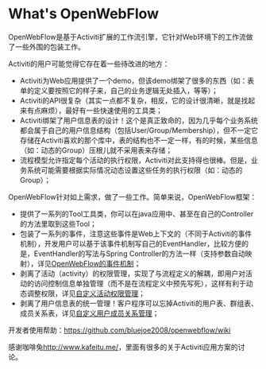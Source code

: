 What's OpenWebFlow
===========

OpenWebFlow是基于Activiti扩展的工作流引擎，它针对Web环境下的工作流做了一些外围的包装工作。

Activiti的用户可能觉得它存在着一些待改进的地方：

* Activiti为Web应用提供了一个demo，但该demo绑架了很多的东西（如：表单的定义要按照它的样子来，自己的业务逻辑无处插入，等等）；
* Activiti的API很复杂（其实一点都不复杂，相反，它的设计很清晰，就是找起来有点麻烦），最好有一些快速使用的工具类；
* Activiti绑架了用户信息表的设计！这个是真正致命的，因为几乎每个业务系统都会属于自己的用户信息结构（包括User/Group/Membership），但不一定它存储在Activiti喜欢的那个库中，表的结构也不一定一样，有的时候，某些信息（如：动态的Group）压根儿就不采用表来存储；
* 流程模型允许指定每个活动的执行权限，Activiti对此支持得也很棒。但是，业务系统可能需要根据实际情况动态设置这些任务的执行权限（如：动态的Group）；

OpenWebFlow针对如上需求，做了一些工作。简单来说，OpenWebFlow框架：

* 提供了一系列的Tool工具类，你可以在java应用中、甚至在自己的Controller的方法里取到这些Tool；
* 包装了一系列的事件，注意这些事件是Web上下文的（不同于Activiti的事件机制），开发用户可以基于该事件机制写自己的EventHandler，比较方便的是，EventHandler的写法与Spring Controller的方法一样（支持参数自动映射），详见[OpenWebFlow的事件机制](Events)；
* 剥离了活动（activity）的权限管理，实现了与流程定义的解耦，即用户对活动的访问控制信息单独管理（而不是在流程定义中预先写死），这样有利于动态调整权限，详见[自定义活动权限管理](Activity-Permission-Management)；
* 剥离了用户信息表的统一管理！客户程序可以忘掉Activiti的用户表、群组表、成员关系表，详见[自定义用户成员关系管理](Custom-User-Group-Membership-Manager)；

开发者使用帮助：https://github.com/bluejoe2008/openwebflow/wiki

感谢咖啡兔<http://www.kafeitu.me/>，里面有很多的关于Activiti应用方案的讨论。
